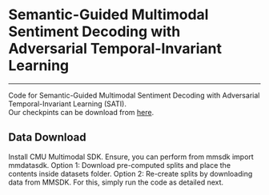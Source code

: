 # Semantic-Guided Multimodal Sentiment Decoding with Adversarial Temporal-Invariant Learning 
-----------------------------------------------------------------------------------------------------------------------------------
Code for Semantic-Guided Multimodal Sentiment Decoding with Adversarial Temporal-Invariant Learning  (SATI).  
Our checkpints can be download from [here](https://drive.google.com/drive/folders/11umrB8wphhYgMyBPAU7q5MXQ1yOepd0s?usp=drive_link).

## **Data Download**
Install CMU Multimodal SDK. Ensure, you can perform from mmsdk import mmdatasdk.
Option 1: Download pre-computed splits and place the contents inside datasets folder.
Option 2: Re-create splits by downloading data from MMSDK. For this, simply run the code as detailed next.
